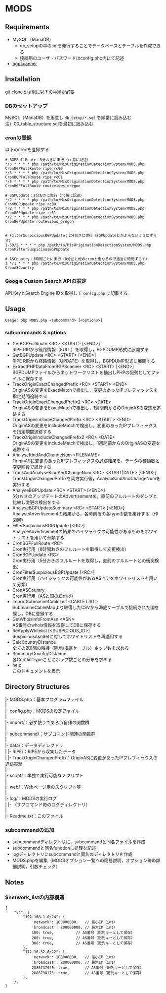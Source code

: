 # MODS
## Requirements
- MySQL（MariaDB）
    - db_setupの中のsqlを発行することでデータベースとテーブルを作成できる
    - 接続用のユーザ・パスワードはconfig.php内にて記述
- [bgpscanner](https://gitlab.com/Isolario/bgpscanner)

## Installation
git cloneとは別に以下の手順が必要

### DBのセットアップ  
MySQL（MariaDB）を用意し `db_Setup/*.sql` を順番に読み込む  
注）00_table_structure.sqlを最初に読み込む

### cronの登録  
以下のcronを登録する

    # BGPFullRoute：5分おきに実行（rc毎に記述）
    */5 * * * * php /path/to/MisOriginationDetectionSystem/MODS.php CronBGPFullRoute ripe_rc00
    */5 * * * * php /path/to/MisOriginationDetectionSystem/MODS.php CronBGPFullRoute ripe_rc01
    */5 * * * * php /path/to/MisOriginationDetectionSystem/MODS.php CronBGPFullRoute routeviews_oregon

    # BGPUpdate：2分おきに実行（rc毎に記述）
    */2 * * * * php /path/to/MisOriginationDetectionSystem/MODS.php CronBGPUpdate ripe_rc00
    */2 * * * * php /path/to/MisOriginationDetectionSystem/MODS.php CronBGPUpdate ripe_rc01
    */2 * * * * php /path/to/MisOriginationDetectionSystem/MODS.php CronBGPUpdate routeviews_oregon


    # FilterSuspiciousBGPUpdate：2分おきに実行（BGPUpdateとかぶらないようにずらす）
    1-59/2 * * * * php /path/to/MisOriginationDetectionSystem/MODS.php CronFilterSuspiciousBGPUpdate 

    # ASCountry：1時間ごとに実行（0分だと他のcronと重なるので適当に時間ずらす）
    3 */1 * * * php /path/to/MisOriginationDetectionSystem/MODS.php CronASCountry

### Google Custom Search APIの設定
API KeyとSearch Engine IDを取得して `config.php` に記載する

## Usage
    Usage: php MODS.php <subcommand> [<options>]

### subcommands & options
- GetBGPFullRoute \<RC\> \<START\> [\<END\>]  
RIPE RIRから経路情報（FULL）を取得し，BGPDUMP形式に展開する
- GetBGPUpdate \<RC\> \<START\> [\<END\>]  
RIPE RIRから経路情報（UPDATE）を取得し，BGPDUMP形式に展開する
- ExtractPHPDataFromBGPScanner \<RC\> \<START\> [\<END\>]  
BGPDUMPファイルからネットワークリストを抽出しPHPの配列としてファイルに保存する
- TrackOriginExactChangedPrefix \<RC\> \<START\> \<END\>  
OriginASの変更をExactMatchで検出し，変更のあったIPプレフィックスを指定期間追跡する
- TrackOriginExactChangedPrefix2 \<RC\> \<DATE\>  
OriginASの変更をExactMatchで検出し，1週間前からのOriginASの変遷を追跡する
- TrackOriginIncludeChangedPrefix \<RC\> \<START\> \<END\>  
OriginASの変更をIncludeMatchで検出し，変更のあったIPプレフィックスを指定期間追跡する
- TrackOriginIncludeChangedPrefix2 \<RC\> \<DATE\>  
OriginASの変更をIncludeMatchで検出し，1週間前からのOriginASの変遷を追跡する
- AnalyseKindAndChangeNum \<FILENAME\>  
OriginASに変更のあったIPプレフィックスの追跡結果を，データの種類数と変更回数で統計する
- TrackAndAnalyseKindAndChangeNum \<RC\> \<START|DATE\> [\<END\>]  
TrackOriginChangedPrefixを両方実行後，AnalyseKindAndChangeNumを実行する
- AnalyseBGPUpdate \<RC\> \<START\> [\<END\>]  
5分おきのアップデートのAdvertisementを，直前のフルルートのダンプと比較し変更の検出をする
- AnalyseBGPUpdateSummary \<RC\> \<START\> [\<END\>]  
AnalyseAdvertisementの結果から，各時刻毎の各typeの数を集計する（作図用）
- FilterSuspiciousBGPUpdate [\<RC\>]  
AnalyseAdvertisementの結果のハイジャックの可能性があるものをホワイトリストを用いて分類する
- CronBGPFullRoute \<RC\>  
Cron実行用（8時間おきのフルルートを取得して変更検出）
- CronBGPUpdate \<RC\>  
Cron実行用（5分おきのフルルートを取得し，直前のフルルートとの衝突検出）
- CronFilterSuspiciousBGPUpdate [\<RC\>]  
Cron実行用（ハイジャックの可能性があるASペアをホワイトリストを用いて分類）
- CronASCountry  
Cron実行用（ASと国の紐付け）
- ImportSubmarineCableList \<CABLE LIST\>  
SubmarineCableMapより取得したCSVから海底ケーブルで接続された国を探し，DBに登録する
- GetWhoisInfoFromAsn \<ASN\>  
AS番号のwhois情報を取得してDBに保存する
- ReApplyWhitelist [\<SUSPICIOUS_ID\>]  
SuspiciousAsnSetに対してホワイトリストを再適用する
- CalcCountryDistance  
全ての2国間の隣接（陸地/海底ケーブル）ホップ数を求める
- SummaryCountryDistance  
各ConflictTypeごとにホップ数ごとの分布を求める
- help  
このドキュメントを表示

## Directory Structures
|- MODS.php：基本プログラムファイル  
|  
|- config.php：MODSの設定ファイル  
|  
|- import/：必ず使うであろう自作の関数群  
|  
|- subcommand/：サブコマンド関連の関数群  
|  
|- data/：データディレクトリ  
| |- RIPE/：RIPEから収集したデータ  
| |- TrackOriginChangedPrefix：OriginASに変更があったIPプレフィックスの追跡実験  
|  
|- script/：単独で実行可能なスクリプト  
|  
|- web/：Webページ用のスクリプト等  
|  
|- log/：MODSの実行ログ  
| |- （サブコマンド毎のログディレクトリ）  
|  
|- Readme.txt：このファイル

### subcommandの追加
- subcommandディレクトリに，subcommandと同名ファイルを作成
- subcommandと同名functionに処理を記述
- logディレクトリにsubcommandと同名のディレクトリを作成
- MODS.phpを編集（MODSオプション一覧への簡易説明，オプション毎の詳細説明，引数チェック）

## Notes
### $network_listの内部構造
    {
        "v4": {
            "192.168.1.0/24": {
                'network': 100000000,	// 最小IP（int）
                'broadcast': 200000000,	// 最大IP（int）
                100: true,			// AS番号（配列キーとして保存）
                200: true,			// AS番号（配列キーとして保存）
                300: true,			// AS番号（配列キーとして保存）
            },
            "172.16.32.0/22": [
                'network': 100000000,	// 最小IP（int）
                'broadcast': 200000000,	// 最大IP（int）
                2886737920: true,		// AS番号（配列キーとして保存）
                2886738175: true,		// AS番号（配列キーとして保存）
            ],
        },
    }
